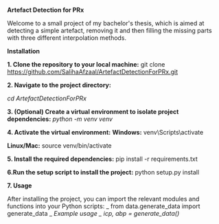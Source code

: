 

**Artefact Detection for PRx**


Welcome to a small project of my bachelor's thesis, which is aimed at detecting a simple artefact, removing it and then filling the missing parts with three different interpolation
methods. 

**Installation**

**1. Clone the repository to your local machine:**
git clone https://github.com/SalihaAfzaal/ArtefactDetectionForPRx.git

**2. Navigate to the project directory:**

_cd ArtefactDetectionForPRx_



**3. (Optional) Create a virtual environment to isolate project dependencies:**
_python -m venv venv_

**4. Activate the virtual environment:**
**Windows:**
venv\Scripts\activate

**Linux/Mac:**
source venv/bin/activate

**5. Install the required dependencies:**
pip install -r requirements.txt

**6.Run the setup script to install the project:**
python setup.py install

**7. Usage**

After installing the project, you can import the relevant modules and functions into your Python scripts:
_    from data.generate_data import generate_data
_
_Example usage
  _  icp, abp = generate_data()_






